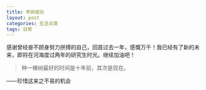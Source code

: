 ```yaml
---
title: 考研成功
layout: post
categories: 生活点滴
tags: 日常
---
```

感谢曾经奋不顾身努力拼搏的自己，回首过去一年，感慨万千！我已经有了新的未来，即将在河海度过两年的研究生时光。继续加油吧！

>种一棵树最好的时间是十年前，其次是现在。

——珍惜这来之不易的机会
